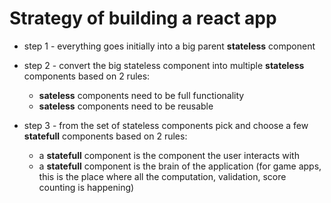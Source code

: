 
# Strategy of building a react app

* step 1 - everything goes initially into a big parent __stateless__ component

* step 2 - convert the big stateless component into multiple __stateless__ components based on 2 rules:
    * __sateless__ components need to be full functionality
    * __sateless__ components need to be reusable

* step 3 - from the set of stateless components pick and choose a few __statefull__ components based on 2 rules:
    * a __statefull__ component is the component the user interacts with
    * a __statefull__ component is the brain of the application (for game apps, this is the place where all the computation, validation, score counting is happening)
